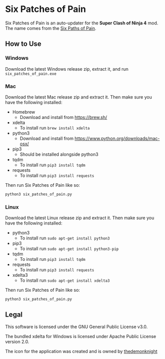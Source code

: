 # Six Patches of Pain

Six Patches of Pain is an auto-updater for the **Super Clash of Ninja 4** mod. The name comes from the [Six Paths of Pain](https://naruto.fandom.com/wiki/Six_Paths_of_Pain).

## How to Use

### Windows

Download the latest Windows release zip, extract it, and run `six_patches_of_pain.exe`

### Mac

Download the latest Mac release zip and extract it. Then make sure you have the following installed:

- Homebrew
  - Download and install from https://brew.sh/
- xdelta
  - To install run `brew install xdelta`
- python3
  - Download and install from https://www.python.org/downloads/mac-osx/
- pip3
  - Should be installed alongside python3
- tqdm
  - To install run `pip3 install tqdm`
- requests
  - To install run `pip3 install requests`

Then run Six Patches of Pain like so:

```bash
python3 six_patches_of_pain.py
```

### Linux

Download the latest Linux release zip and extract it. Then make sure you have the following installed:

- python3
  - To install run `sudo apt-get install python3`
- pip3
  - To install run `sudo apt-get install python3-pip`
- tqdm
  - To install run `pip3 install tqdm`
- requests
  - To install run `pip3 install requests`
- xdelta3
  - To install run `sudo apt-get install xdelta3`

Then run Six Patches of Pain like so:

```bash
python3 six_patches_of_pain.py
```

## Legal

This software is licensed under the GNU General Public License v3.0.

The bundled xdelta for Windows is licensed under Apache Public License version 2.0.

The icon for the application was created and is owned by [thedemonknight](https://www.deviantart.com/thedemonknight/art/Naruto-dojutsu-icon-pack-270461865)
